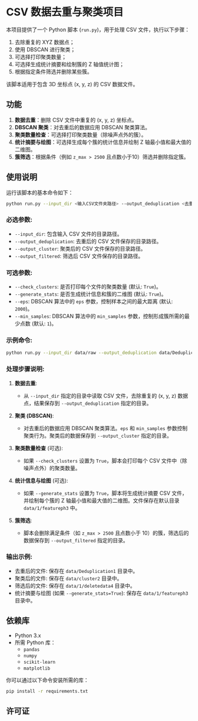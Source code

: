 
# CSV 数据去重与聚类项目

本项目提供了一个 Python 脚本 (`run.py`)，用于处理 CSV 文件，执行以下步骤：
1. 去除重复的 XYZ 数据点；
2. 使用 DBSCAN 进行聚类；
3. 可选择打印聚类数量；
4. 可选择生成统计摘要和绘制簇的 Z 轴值统计图；
5. 根据指定条件筛选并删除某些簇。

该脚本适用于包含 3D 坐标点 (x, y, z) 的 CSV 数据文件。

## 功能

1. **数据去重**：删除 CSV 文件中重复的 (x, y, z) 坐标点。
2. **DBSCAN 聚类**：对去重后的数据应用 DBSCAN 聚类算法。
3. **聚类数量检查**：可选择打印聚类数量（除噪声点外的簇）。
4. **统计摘要与绘图**：可选择生成每个簇的统计信息并绘制 Z 轴最小值和最大值的二维图。
5. **簇筛选**：根据条件（例如 `z_max > 2500` 且点数小于10）筛选并删除指定簇。

## 使用说明

运行该脚本的基本命令如下：

```bash
python run.py --input_dir <输入CSV文件夹路径> --output_deduplication <去重后数据保存路径> --output_cluster <聚类后数据保存路径> --output_filtered <筛选后数据保存路径> [可选参数]
```

### 必选参数:
- `--input_dir`: 包含输入 CSV 文件的目录路径。
- `--output_deduplication`: 去重后的 CSV 文件保存的目录路径。
- `--output_cluster`: 聚类后的 CSV 文件保存的目录路径。
- `--output_filtered`: 筛选后 CSV 文件保存的目录路径。

### 可选参数:
- `--check_clusters`: 是否打印每个文件的聚类数量 (默认: `True`)。
- `--generate_stats`: 是否生成统计信息和簇的二维图 (默认: `True`)。
- `--eps`: DBSCAN 算法中的 `eps` 参数，控制样本之间的最大距离 (默认: `2000`)。
- `--min_samples`: DBSCAN 算法中的 `min_samples` 参数，控制形成簇所需的最少点数 (默认: `1`)。

### 示例命令:

```bash
python run.py --input_dir data/raw --output_deduplication data/Deduplication1 --output_cluster data/cluster2 --output_filtered data/1/deletedata4 --check_clusters True --generate_stats True --eps 1500 --min_samples 1
```

### 处理步骤说明:

1. **数据去重**: 
    - 从 `--input_dir` 指定的目录中读取 CSV 文件，去除重复的 (x, y, z) 数据点，结果保存到 `--output_deduplication` 指定的目录。

2. **聚类 (DBSCAN)**: 
    - 对去重后的数据应用 DBSCAN 聚类算法。`eps` 和 `min_samples` 参数控制聚类行为。聚类后的数据保存到 `--output_cluster` 指定的目录。

3. **聚类数量检查** (可选):
    - 如果 `--check_clusters` 设置为 `True`，脚本会打印每个 CSV 文件中（除噪声点外）的聚类数量。

4. **统计信息与绘图** (可选):
    - 如果 `--generate_stats` 设置为 `True`，脚本将生成统计摘要 CSV 文件，并绘制每个簇的 Z 轴最小值和最大值的二维图。文件保存在默认目录 `data/1/featureph3` 中。

5. **簇筛选**:
    - 脚本会删除满足条件（如 `z_max > 2500` 且点数小于 10）的簇，筛选后的数据保存到 `--output_filtered` 指定的目录。

### 输出示例:

- 去重后的文件: 保存在 `data/Deduplication1` 目录中。
- 聚类后的文件: 保存在 `data/cluster2` 目录中。
- 筛选后的文件: 保存在 `data/1/deletedata4` 目录中。
- 统计摘要与绘图 (如果 `--generate_stats=True`): 保存在 `data/1/featureph3` 目录中。

## 依赖库

- Python 3.x
- 所需 Python 库：
    - `pandas`
    - `numpy`
    - `scikit-learn`
    - `matplotlib`

你可以通过以下命令安装所需的库：

```bash
pip install -r requirements.txt
```

## 许可证


